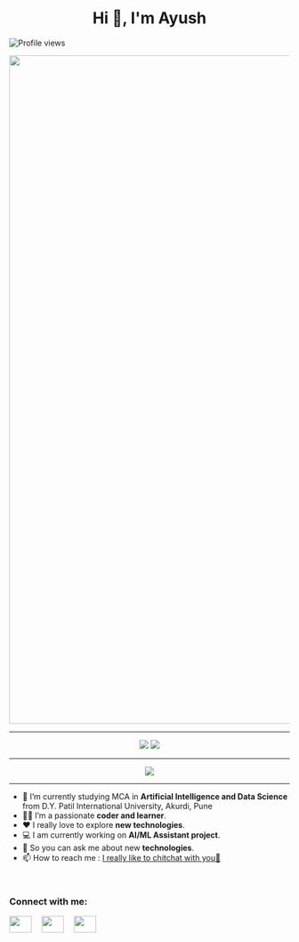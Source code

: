 <h1 align="center">Hi 👋, I'm Ayush</h1>


![Profile views](https://gpvc.arturio.dev/AyushPadvekar05)

<p align="center">
  <a href="https://github.com/aryanjangid/readme-typing-svg"><img width="1200" src="https://readme-typing-svg.herokuapp.com?font=Time+New+Roman&color=cyan&size=25&center=true&vCenter=true&width=600&height=100&lines= Data Scientist;Data Analyst;Developer"></a>
</p>

---

<p align="center">
 <img cellspacing="20%" src="https://github-readme-streak-stats.herokuapp.com/?&user=AyushPadvekar05&border_radius=10%&show_icons=true&hide_border=true">    <img src="https://github-readme-stats.vercel.app/api?username=AyushPadvekar05&border_radius=40%&show_icons=true&hide_border=true">
</p>

---
<p align="center">
<img src="https://github-readme-stats.vercel.app/api//top-langs?username=AyushPadvekar05&border_radius=40%&show_icons=true&hide_border=true&theme=algoliashow_icons=true&locale=en&layout=compact">
</p>
 
 ---
 
- 🔭 I’m currently studying MCA in **Artificial Intelligence and Data Science** from D.Y. Patil International University, Akurdi, Pune
- 👨‍💻 I’m a passionate **coder and learner**.
- ❤️ I really love to explore **new technologies**.
- 💻 I am currently working on **AI/ML Assistant project**.
- 💬 So you can ask me about new **technologies**.
- 📫 How to reach me : <a href="https://linktr.ee/ayush_padvekar">I really like to chitchat with you🤝</a>


<br />
<h3 align="left">Connect with me:</h3>
<p align="left">
<a href="https://www.linkedin.com/in/ayush-padvekar-0874b4207" target="blank"><img align="center" src="https://raw.githubusercontent.com/rahuldkjain/github-profile-readme-generator/master/src/images/icons/Social/linked-in-alt.svg"  height="30" width="40" /></a>&emsp;
<a href="https://www.instagram.com/ayush_padvekar05/?igshid=ZDdkNTZiNTM%3D" target="blank"><img align="center" src="https://raw.githubusercontent.com/rahuldkjain/github-profile-readme-generator/master/src/images/icons/Social/instagram.svg"  height="30" width="40" /></a>&emsp;
<a href="https://mail.google.com/mail/u/0/?source=mailto&to=padvekarayush05@gmail.com&fs=1&tf=cm" target="blank"><img align="center" src="https://camo.githubusercontent.com/4a3dd8d10a27c272fd04b2ce8ed1a130606f95ea6a76b5e19ce8b642faa18c27/68747470733a2f2f6564656e742e6769746875622e696f2f537570657254696e7949636f6e732f696d616765732f7376672f676d61696c2e737667"  height="30" width="40" /></a>&emsp;

</p>
<br/>

<!--
**AyushPadvekar05/AyushPadvekar05** is a ✨ _special_ ✨ repository because its `README.md` (this file) appears on your GitHub profile.

Here are some ideas to get you started:

- 🔭 I’m currently working on ...
- 🌱 I’m currently learning ...
- 👯 I’m looking to collaborate on ...
- 🤔 I’m looking for help with ...
- 💬 Ask me about ...
- 📫 How to reach me: ...
- 😄 Pronouns: ...
- ⚡ Fun fact: ...
-->
